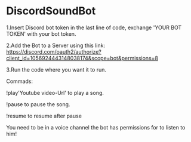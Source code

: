 # DiscordSoundBot


1.Insert Discord bot token in the last line of code, exchange 'YOUR BOT TOKEN' with your bot token.

2.Add the Bot to a Server using this link: https://discord.com/oauth2/authorize?client_id=1056924443148038174&scope=bot&permissions=8

3.Run the code where you want it to run.


Commads: 

!play'Youtube video-Url' to play a song.

!pause to pause the song.

!resume to resume after pause


You need to be in a voice channel the bot has permissions for to listen to him!
